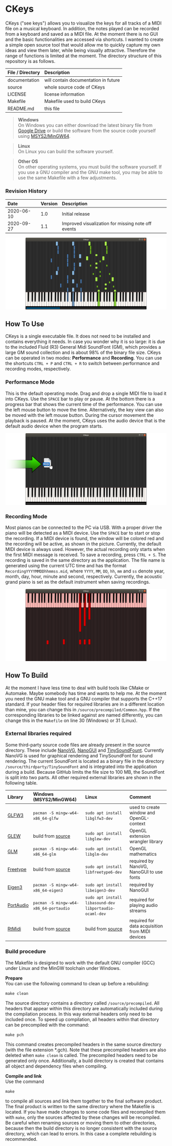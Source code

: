 # CKeys

CKeys ("see keys") allows you to visualize the keys for all tracks of a MIDI file on a musical keyboard.
In addition, the notes played can be recorded from a keyboard and saved as a MIDI file.
At the moment there is no GUI and the basic functionalities are accessed via shortcuts.
I wanted to create a simple open source tool that would allow me to quickly capture my own ideas and view them later, while being visually attractive.
Therefore the range of functions is limited at the moment.
The directory structure of this repository is as follows.

| File / Directory   | Description                                       |
| :----------------- | :------------------------------------------------ |
| documentation      | will contain documentation in future              |
| source             | whole source code of CKeys                        |
| LICENSE            | license information                               |
| Makefile           | Makefile used to build CKeys                      |
| README.md          | this file                                         |


> **Windows**<br>
> On Windows you can either download the latest binary file from [Google Drive](https://drive.google.com/drive/folders/1hHQuc2BRq-ZI48p72_fX2NxdtPCdWu19?usp=sharing) or build the software from the source code yourself using [MSYS2/MinGW64](https://www.msys2.org).

> **Linux**<br>
> On Linux you can build the software yourself.

> **Other OS**<br>
> On other operating systems, you must build the software yourself. If you use a GNU compiler and the GNU make tool, you may be able to use the same Makefile with a few adjustments.

### Revision History
| Date        | Version  | Description                                         |
| :---------- | :------- | :-------------------------------------------------- |
| 2020-06-10  | 1.0      | Initial release                                     |
| 2020-09-27  | 1.1      | Improved visualization for missing note off events  |

![](documentation/Performance.png)


## How To Use
CKeys is a single executable file.
It does not need to be installed and contains everything it needs.
In case you wonder why it is so large: it is due to the included Fluid (R3) General Midi SoundFont (GM), which provides a large GM sound collection and is about 98% of the binary file size.
CKeys can be operated in two modes: **Performance** and **Recording**.
You can use the shortcuts `CTRL + P` and `CTRL + R` to switch between performance and recording modes, respectively.


### Performance Mode
This is the default operating mode.
Drag and drop a single MIDI file to load it into CKeys.
Use the `SPACE` bar to play or pause.
At the bottom there is a progress bar that shows the current time of the performance.
You can use the left mouse button to move the time.
Alternatively, the key view can also be moved with the left mouse button.
During the cursor movement the playback is paused.
At the moment, CKeys uses the audio device that is the default audio device when the program starts.

![](documentation/DragDrop.png)


### Recording Mode
Most pianos can be connected to the PC via USB.
With a proper driver the piano will be detected as a MIDI device.
Use the `SPACE` bar to start or stop the recording.
If a MIDI device is found, the window will be colored red and the recording will be active, as shown in the picture.
Currently, the default MIDI device is always used.
However, the actual recording only starts when the first MIDI message is received.
To save a recording, press `CTRL + S`.
The recording is saved in the same directory as the application.
The file name is generated using the current UTC time and has the format `RecordingYYYYMMDDhhmmss.mid`, where
`YYYY`, `MM`, `DD`, `hh`, `mm` and `ss` denote year, month, day, hour, minute and second, respectively.
Currently, the acoustic grand piano is set as the default instrument when saving recordings.

![](documentation/Recording.png)


## How To Build
At the moment I have less time to deal with build tools like CMake or Automake.
Maybe somebody has time and wants to help me.
At the moment you need the GNU make tool and a GNU compiler that supports the C++17 standard.
If your header files for required libraries are in a different location than mine, you can change this in `/source/precompiled/Common.hpp`.
If the corresponding libraries to be linked against are named differently, you can change this in the `Makefile` on line 30 (Windows) or 31 (Linux).

### External libraries required
Some third-party source code files are already present in the source directory. These include
[NanoVG](https://github.com/memononen/nanovg), [NanoGUI](https://github.com/wjakob/nanogui) and [TinySoundFount](https://github.com/schellingb/TinySoundFont).
Currently NanoVG is used for graphical rendering and TinySoundFont for sound rendering.
The current SoundFont is located as a binary file in the directory `/source/thirdparty/TinySoundFont` and is integrated into the application during a build.
Because GitHub limits the file size to 100 MB, the SoundFont is split into two parts.
All other required external libraries are shown in the following table.


| Library                                      | Windows (MSYS2/MinGW64)                               | Linux                                                   | Comment                                          |
| :------------------------------------------- | :---------------------------------------------------- | :------------------------------------------------------ | :----------------------------------------------- |
| [GLFW3](https://github.com/glfw/glfw)        | `pacman -S mingw-w64-x86_64-glfw`                     | `sudo apt install libglfw3-dev`                         | used to create window and OpenGL-context         |
| [GLEW](http://glew.sourceforge.net)          | build from [source](http://glew.sourceforge.net)      | `sudo apt install libglew-dev`                          | OpenGL extension wrangler library                |
| [GLM](https://github.com/g-truc/glm)         | `pacman -S mingw-w64-x86_64-glm`                      | `sudo apt install libglm-dev`                           | OpenGL mathematics                               |
| [Freetype](https://www.freetype.org)         | build from [source](https://www.freetype.org)         | `sudo apt install libfreetype6-dev`                     | required by NanoVG, NanoGUI to use fonts         |
| [Eigen3](https://gitlab.com/libeigen/eigen)  | `pacman -S mingw-w64-x86_64-eigen3`                   | `sudo apt install libeigen3-dev`                        | required by NanoGUI                              |
| [PortAudio](http://www.portaudio.com)        | `pacman -S mingw-w64-x86_64-portaudio`                | `sudo apt install libasound-dev libportaudio-ocaml-dev` | required for playing audio streams               |
| [RtMidi](https://github.com/thestk/rtmidi)   | build from [source](https://github.com/thestk/rtmidi) | build from [source](https://github.com/thestk/rtmidi)   | required for data acquisition from MIDI devices  |

### Build procedure
The Makefile is designed to work with the default GNU compiler (GCC) under Linux and the MinGW toolchain under Windows.

**Prepare**<br>
You can use the following command to clean up before a rebuilding:
```
make clean
```
The source directory contains a directory called `/source/precompiled`.
All headers that appear within this directory are automatically included during the compilation process.
In this way external headers only need to be included once.
To speed up compilation, all headers within that directory can be precompiled with the command:
```
make pch
```
This command creates precompiled headers in the same source directory (with the file extension *.gch).
Note that these precompiled headers are also deleted when `make clean` is called.
The precompiled headers need to be generated only once.
Additionally, a build directory is created that contains all object and dependency files when compiling.


**Compile and link**<br>
Use the command
```
make
```
to compile all sources and link them together to the final software product.
The final product is written to the same directory where the Makefile is located.
If you have made changes to some code files and recompiled them with `make`, only the sources affected by these changes will be recompiled.
Be careful when renaming sources or moving them to other directories, because then the build directory is no longer consistent with the source directory, which can lead to errors.
In this case a complete rebuilding is recommended.

